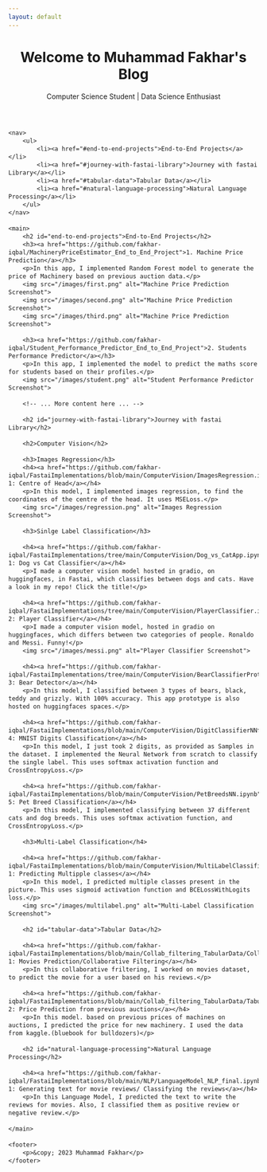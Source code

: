 ```yaml
---
layout: default
---
```


<!DOCTYPE html>
<html lang="en">
<head>
    <meta charset="UTF-8">
    <meta name="viewport" content="width=device-width, initial-scale=1.0">
    <link rel="stylesheet" href="/style.css">
    <title>Muhammad Fakhar's Blog</title>
</head>
<body>
    <header>
        <h1>Welcome to Muhammad Fakhar's Blog</h1>
        <p class="intro">Computer Science Student | Data Science Enthusiast</p>
    </header>

    <nav>
        <ul>
            <li><a href="#end-to-end-projects">End-to-End Projects</a></li>
            <li><a href="#journey-with-fastai-library">Journey with fastai Library</a></li>
            <li><a href="#tabular-data">Tabular Data</a></li>
            <li><a href="#natural-language-processing">Natural Language Processing</a></li>
        </ul>
    </nav>

    <main>
        <h2 id="end-to-end-projects">End-to-End Projects</h2>
        <h3><a href="https://github.com/fakhar-iqbal/MachineryPriceEstimator_End_to_End_Project">1. Machine Price Prediction</a></h3>
        <p>In this app, I implemented Random Forest model to generate the price of Machinery based on previous auction data.</p>
        <img src="/images/first.png" alt="Machine Price Prediction Screenshot">
        <img src="/images/second.png" alt="Machine Price Prediction Screenshot">
        <img src="/images/third.png" alt="Machine Price Prediction Screenshot">

        <h3><a href="https://github.com/fakhar-iqbal/Student_Performance_Predictor_End_to_End_Project">2. Students Performance Predictor</a></h3>
        <p>In this app, I implemented the model to predict the maths score for students based on their profiles.</p>
        <img src="/images/student.png" alt="Student Performance Predictor Screenshot">

        <!-- ... More content here ... -->

        <h2 id="journey-with-fastai-library">Journey with fastai Library</h2>

        <h2>Computer Vision</h2>

        <h3>Images Regression</h3>
        <h4><a href="https://github.com/fakhar-iqbal/FastaiImplementations/blob/main/ComputerVision/ImagesRegression.ipynb">Practice 1: Centre of Head</a></h4>
        <p>In this model, I implemented images regression, to find the coordinates of the centre of the head. It uses MSELoss.</p>
        <img src="/images/regression.png" alt="Images Regression Screenshot">

        <h3>Sinlge Label Classification</h3>

        <h4><a href="https://github.com/fakhar-iqbal/FastaiImplementations/tree/main/ComputerVision/Dog_vs_CatApp.ipynb">Practice 1: Dog vs Cat Classifier</a></h4>
        <p>I made a computer vision model hosted in gradio, on huggingfaces, in Fastai, which classifies between dogs and cats. Have a look in my repo! Click the title!</p>

        <h4><a href="https://github.com/fakhar-iqbal/FastaiImplementations/tree/main/ComputerVision/PlayerClassifier.ipynb">Practice 2: Player Classifier</a></h4>
        <p>I made a computer vision model, hosted in gradio on huggingfaces, which differs between two categories of people. Ronaldo and Messi. Funny!</p>
        <img src="/images/messi.png" alt="Player Classifier Screenshot">

        <h4><a href="https://github.com/fakhar-iqbal/FastaiImplementations/tree/main/ComputerVision/BearClassifierPrototype%20.ipynb">Practice 3: Bear Detector</a></h4>
        <p>In this model, I classified between 3 types of bears, black, teddy and grizzly. With 100% accuracy. This app prototype is also hosted on huggingfaces spaces.</p>

        <h4><a href="https://github.com/fakhar-iqbal/FastaiImplementations/blob/main/ComputerVision/DigitClassifierNNfromScratch.ipynb">Practice 4: MNIST Digits Classification</a></h4>
        <p>In this model, I just took 2 digits, as provided as Samples in the dataset. I implemented the Neural Network from scratch to classify the single label. This uses softmax activation function and CrossEntropyLoss.</p>

        <h4><a href="https://github.com/fakhar-iqbal/FastaiImplementations/blob/main/ComputerVision/PetBreedsNN.ipynb">Practice 5: Pet Breed Classification</a></h4>
        <p>In this model, I implemented classifying between 37 different cats and dog breeds. This uses softmax activation function, and CrossEntropyLoss.</p>

        <h3>Multi-Label Classification</h4>

        <h4><a href="https://github.com/fakhar-iqbal/FastaiImplementations/blob/main/ComputerVision/MultiLabelClassification.ipynb">Practice 1: Predicting Multipple classes</a></h4>
        <p>In this model, I predicted multiple classes present in the picture. This uses sigmoid activation function and BCELossWithLogits loss.</p>
        <img src="/images/multilabel.png" alt="Multi-Label Classification Screenshot">

        <h2 id="tabular-data">Tabular Data</h2>

        <h4><a href="https://github.com/fakhar-iqbal/FastaiImplementations/blob/main/Collab_filtering_TabularData/CollaborativeFiltering(onMovies).ipynb">Practice 1: Movies Prediction/Collaborative Filtering</a></h4>
        <p>In this collaborative friltering, I worked on movies dataset, to predict the movie for a user based on his reviews.</p>

        <h4><a href="https://github.com/fakhar-iqbal/FastaiImplementations/blob/main/Collab_filtering_TabularData/TabularDataModel.ipynb">Practice 2: Price Prediction from previous auctions</a></h4>
        <p>In this model. based on previous prices of machines on auctions, I predicted the price for new machinery. I used the data from kaggle.(bluebook for bulldozers)</p>

        <h2 id="natural-language-processing">Natural Language Processing</h2>

        <h4><a href="https://github.com/fakhar-iqbal/FastaiImplementations/blob/main/NLP/LanguageModel_NLP_final.ipynb">Practice 1: Generating text for movie reviews/ Classifying the reviews</a></h4>
        <p>In this Language Model, I predicted the text to write the reviews for movies. Also, I classified them as positive review or negative review.</p>

    </main>

    <footer>
        <p>&copy; 2023 Muhammad Fakhar</p>
    </footer>
</body>
</html>
